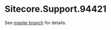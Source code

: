 # Sitecore.Support.94421

See [master branch](https://github.com/sitecoresupport/Sitecore.Support.94421) for details.